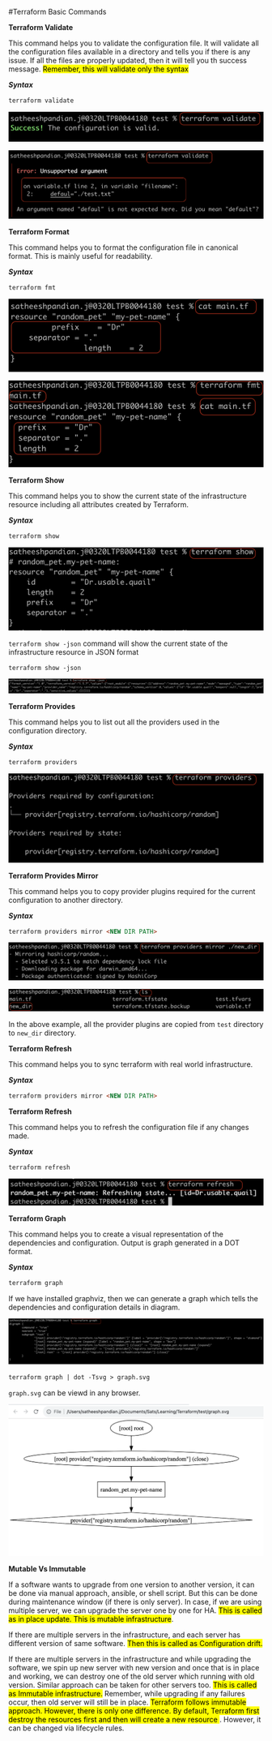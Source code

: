 #Terraform Basic Commands

**Terraform Validate**

This command helps you to validate the configuration file. It will validate all the configuration files available in a 
directory and tells you if there is any issue. If all the files are properly updated, then it will tell you th success message.
<mark>Remember, this will validate only the syntax</mark>

***Syntax***

```html
terraform validate
```

![terraform_command_validate.png](../assets/terraform_command_validate.png)

![terraform_command_validate_error.png](../assets/terraform_command_validate_error.png)

**Terraform Format**

This command helps you to format the configuration file in canonical format. This is mainly useful for readability.

***Syntax***

```html
terraform fmt
```

![terraform_fmt_file.png](../assets/terraform_fmt_file.png)

![terraform_fmt_outputs.png](../assets/terraform_fmt_outputs.png)


**Terraform Show**

This command helps you to show the current state of the infrastructure resource including all attributes created by Terraform.

***Syntax***

```html
terraform show
```

![terraform_show_output.png](../assets/terraform_show_output.png)


`terraform show -json` command will show the current state of the infrastructure resource in JSON format

```html
terraform show -json
```

![terraform_show_output_json.png](../assets/terraform_show_output_json.png)


**Terraform Provides**

This command helps you to list out all the providers used in the configuration directory.

***Syntax***

```html
terraform providers
```
![terraform_providers.png](../assets/terraform_providers.png)



**Terraform Provides Mirror**

This command helps you to copy provider plugins required for the current configuration to another directory.

***Syntax***

```html
terraform providers mirror <NEW DIR PATH>
```
![terraform_providers_mirror.png](../assets/terraform_providers_mirror.png)

![terraform_providers_mirror_output.png](../assets/terraform_providers_mirror_output.png)

In the above example, all the provider plugins are copied from `test` directory to `new_dir` directory.


**Terraform Refresh**

This command helps you to sync terraform with real world infrastructure.

***Syntax***

```html
terraform providers mirror <NEW DIR PATH>
```

**Terraform Refresh**

This command helps you to refresh the configuration file if any changes made.

***Syntax***

```html
terraform refresh
```
![terraform_refresh.png](../assets/terraform_refresh.png)


**Terraform Graph**

This command helps you to create a visual representation of the dependencies and configuration.
Output is graph generated in a DOT format.

***Syntax***

```html
terraform graph
```

If we have installed graphviz, then we can generate a graph which tells the dependencies and configuration details in diagram.

![terraform_graph.png](../assets/terraform_graph.png)

```html
terraform graph | dot -Tsvg > graph.svg
```

`graph.svg` can be viewd in any browser.

![terraform_graph_output.png](../assets/terraform_graph_output.png)

**Mutable Vs Immutable**

If a software wants to upgrade from one version to another version, it can be done via manual approach, ansible, or shell script.
But this can be done during maintenance window (if there is only server). In case, if we are using multiple server, we can 
upgrade the server one by one for HA. <mark>This is called as in place update. This is mutable infrastructure</mark>. 

If there are multiple servers in the infrastructure, and each server has different version of same software. <mark>Then this is called 
as Configuration drift.</mark>

If there are multiple servers in the infrastructure and while upgrading the software, we spin up new server with new version and 
once that is in place and working, we can destroy one of the old server which running with old version. Similar approach
can be taken for other servers too. <mark>This is called as Immutable infrastructure.</mark> Remember, while upgrading 
if any failures occur, then old server will still be in place. <mark>Terraform follows immutable approach.
However, there is only one difference. By default, Terraform first destroy the resources first and then will create a new resource </mark>. However,
it can be changed via lifecycle rules.

